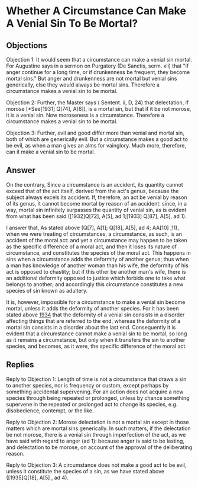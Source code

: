 # Whether A Circumstance Can Make A Venial Sin To Be Mortal?

## Objections

Objection 1: It would seem that a circumstance can make a venial sin mortal. For Augustine says in a sermon on Purgatory (De Sanctis, serm. xli) that "if anger continue for a long time, or if drunkenness be frequent, they become mortal sins." But anger and drunkenness are not mortal but venial sins generically, else they would always be mortal sins. Therefore a circumstance makes a venial sin to be mortal.

Objection 2: Further, the Master says ( Sentent. ii, D, 24) that delectation, if morose [*See[1931] Q[74], A[6]], is a mortal sin, but that if it be not morose, it is a venial sin. Now moroseness is a circumstance. Therefore a circumstance makes a venial sin to be mortal.

Objection 3: Further, evil and good differ more than venial and mortal sin, both of which are generically evil. But a circumstance makes a good act to be evil, as when a man gives an alms for vainglory. Much more, therefore, can it make a venial sin to be mortal.

## Answer

On the contrary, Since a circumstance is an accident, its quantity cannot exceed that of the act itself, derived from the act's genus, because the subject always excels its accident. If, therefore, an act be venial by reason of its genus, it cannot become mortal by reason of an accident: since, in a way, mortal sin infinitely surpasses the quantity of venial sin, as is evident from what has been said ([1932]Q[72], A[5], ad 1;[1933] Q[87], A[5], ad 1).

I answer that, As stated above (Q[7], A[1]; Q[18], A[5], ad 4; AA[10] ,11), when we were treating of circumstances, a circumstance, as such, is an accident of the moral act: and yet a circumstance may happen to be taken as the specific difference of a moral act, and then it loses its nature of circumstance, and constitutes the species of the moral act. This happens in sins when a circumstance adds the deformity of another genus; thus when a man has knowledge of another woman than his wife, the deformity of his act is opposed to chastity; but if this other be another man's wife, there is an additional deformity opposed to justice which forbids one to take what belongs to another; and accordingly this circumstance constitutes a new species of sin known as adultery.

It is, however, impossible for a circumstance to make a venial sin become mortal, unless it adds the deformity of another species. For it has been stated above [1934](A[1]) that the deformity of a venial sin consists in a disorder affecting things that are referred to the end, whereas the deformity of a mortal sin consists in a disorder about the last end. Consequently it is evident that a circumstance cannot make a venial sin to be mortal, so long as it remains a circumstance, but only when it transfers the sin to another species, and becomes, as it were, the specific difference of the moral act.

## Replies

Reply to Objection 1: Length of time is not a circumstance that draws a sin to another species, nor is frequency or custom, except perhaps by something accidental supervening. For an action does not acquire a new species through being repeated or prolonged, unless by chance something supervene in the repeated or prolonged act to change its species, e.g. disobedience, contempt, or the like.

Reply to Objection 2: Morose delectation is not a mortal sin except in those matters which are mortal sins generically. In such matters, if the delectation be not morose, there is a venial sin through imperfection of the act, as we have said with regard to anger (ad 1): because anger is said to be lasting, and delectation to be morose, on account of the approval of the deliberating reason.

Reply to Objection 3: A circumstance does not make a good act to be evil, unless it constitute the species of a sin, as we have stated above ([1935]Q[18], A[5] , ad 4).